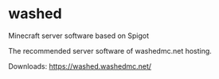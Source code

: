 # washed
Minecraft server software based on Spigot

The recommended server software of washedmc.net hosting.

Downloads: https://washed.washedmc.net/
